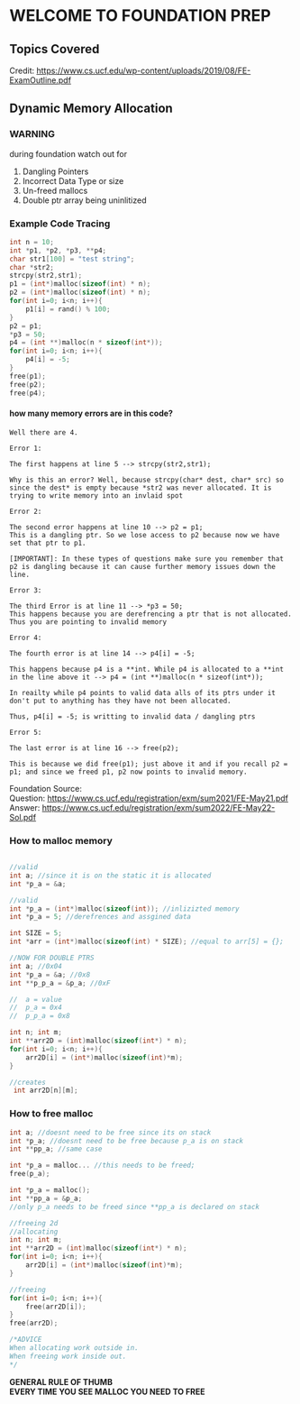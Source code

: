 # WELCOME TO FOUNDATION PREP
## Topics Covered

Credit: https://www.cs.ucf.edu/wp-content/uploads/2019/08/FE-ExamOutline.pdf


## Dynamic Memory Allocation
### WARNING
during foundation watch out for 
<ol>
    <li>Dangling Pointers</li>
    <li>Incorrect Data Type or size</li>
    <li>Un-freed mallocs</li>
    <li>Double ptr array being uninlitized</li>
</ol>

 ### Example Code Tracing
```c
int n = 10;
int *p1, *p2, *p3, **p4;
char str1[100] = "test string";
char *str2;
strcpy(str2,str1);
p1 = (int*)malloc(sizeof(int) * n);
p2 = (int*)malloc(sizeof(int) * n);
for(int i=0; i<n; i++){
    p1[i] = rand() % 100;
}
p2 = p1;
*p3 = 50;
p4 = (int **)malloc(n * sizeof(int*));
for(int i=0; i<n; i++){
    p4[i] = -5;
}
free(p1);
free(p2);
free(p4);
```
#### how many memory errors are in this code?

```
Well there are 4.

Error 1:

The first happens at line 5 --> strcpy(str2,str1); 

Why is this an error? Well, because strcpy(char* dest, char* src) so since the dest* is empty because *str2 was never allocated. It is trying to write memory into an invlaid spot

Error 2:

The second error happens at line 10 --> p2 = p1;
This is a dangling ptr. So we lose access to p2 because now we have set that ptr to p1. 

[IMPORTANT]: In these types of questions make sure you remember that p2 is dangling because it can cause further memory issues down the line.

Error 3:

The third Error is at line 11 --> *p3 = 50;
This happens because you are derefrencing a ptr that is not allocated. Thus you are pointing to invalid memory

Error 4:

The fourth error is at line 14 --> p4[i] = -5;

This happens because p4 is a **int. While p4 is allocated to a **int in the line above it --> p4 = (int **)malloc(n * sizeof(int*)); 

In reailty while p4 points to valid data alls of its ptrs under it don't put to anything has they have not been allocated. 

Thus, p4[i] = -5; is writting to invalid data / dangling ptrs

Error 5:

The last error is at line 16 --> free(p2);

This is because we did free(p1); just above it and if you recall p2 = p1; and since we freed p1, p2 now points to invalid memory.
```

Foundation Source:<br>
Question: https://www.cs.ucf.edu/registration/exm/sum2021/FE-May21.pdf<br>
Answer: https://www.cs.ucf.edu/registration/exm/sum2022/FE-May22-Sol.pdf

### How to malloc memory

```c

//valid
int a; //since it is on the static it is allocated
int *p_a = &a;

//valid
int *p_a = (int*)malloc(sizeof(int)); //inlizizted memory
int *p_a = 5; //derefrences and assgined data

int SIZE = 5;
int *arr = (int*)malloc(sizeof(int) * SIZE); //equal to arr[5] = {};

//NOW FOR DOUBLE PTRS
int a; //0x04
int *p_a = &a; //0x8
int **p_p_a = &p_a; //0xF

//  a = value
//  p_a = 0x4
//  p_p_a = 0x8

int n; int m;
int **arr2D = (int)malloc(sizeof(int*) * n);
for(int i=0; i<n; i++){
    arr2D[i] = (int*)malloc(sizeof(int)*m);
}

//creates
 int arr2D[n][m];
```

### How to free malloc

```c
int a; //doesnt need to be free since its on stack
int *p_a; //doesnt need to be free because p_a is on stack
int **pp_a; //same case

int *p_a = malloc... //this needs to be freed;
free(p_a);

int *p_a = malloc();
int **pp_a = &p_a;
//only p_a needs to be freed since **pp_a is declared on stack

//freeing 2d
//allocating
int n; int m;
int **arr2D = (int)malloc(sizeof(int*) * n);
for(int i=0; i<n; i++){
    arr2D[i] = (int*)malloc(sizeof(int)*m);
}

//freeing
for(int i=0; i<n; i++){
    free(arr2D[i]);
}
free(arr2D);

/*ADVICE
When allocating work outside in.
When freeing work inside out.
*/
```

**GENERAL RULE OF THUMB**<br>
**EVERY TIME YOU SEE MALLOC YOU NEED TO FREE**